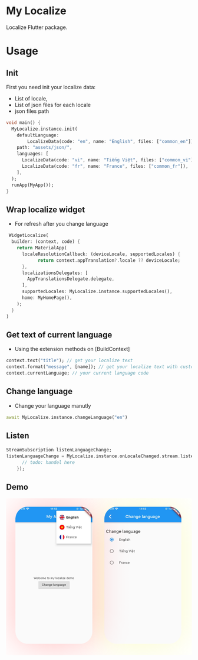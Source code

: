 # My Localize

Localize Flutter package.

# Usage
## Init
First you need init your localize data: 
- List of locale,
- List of json files for each locale
- json files path
```dart
void main() {
  MyLocalize.instance.init(
    defaultLanguage:
        LocalizeData(code: "en", name: "English", files: ["common_en"]),
    path: "assets/json/",
    languages: [
      LocalizeData(code: "vi", name: "Tiếng Việt", files: ["common_vi"]),
      LocalizeData(code: "fr", name: "France", files: ["common_fr"]),
    ],
  );
  runApp(MyApp());
}
```
## Wrap localize widget
- For refresh after you change language
```dart
 WidgetLocalize(
  builder: (context, code) {
    return MaterialApp(
      localeResolutionCallback: (deviceLocale, supportedLocales) {
            return context.appTranslation?.locale ?? deviceLocale;
      },
      localizationsDelegates: [
        AppTranslationsDelegate.delegate,
      ],
      supportedLocales: MyLocalize.instance.supportedLocales(),
      home: MyHomePage(),
    );
  }
)
```
## Get text of current language
- Using the extension methods on [BuildContext]
```dart
context.text("title"); // get your localize text
context.format("message", [name]); // get your localize text with custom value like: phone, name, number
context.currentLanguage; // your current language code
```
## Change language
- Change your language manutly
```dart
await MyLocalize.instance.changeLanguage("en")
```
## Listen
```dart
StreamSubscription listenLanguageChange;
listenLanguageChange = MyLocalize.instance.onLocaleChanged.stream.listen((code) {
      // todo: handel here
    });
```

## Demo

![](resources/page-language.png) 
